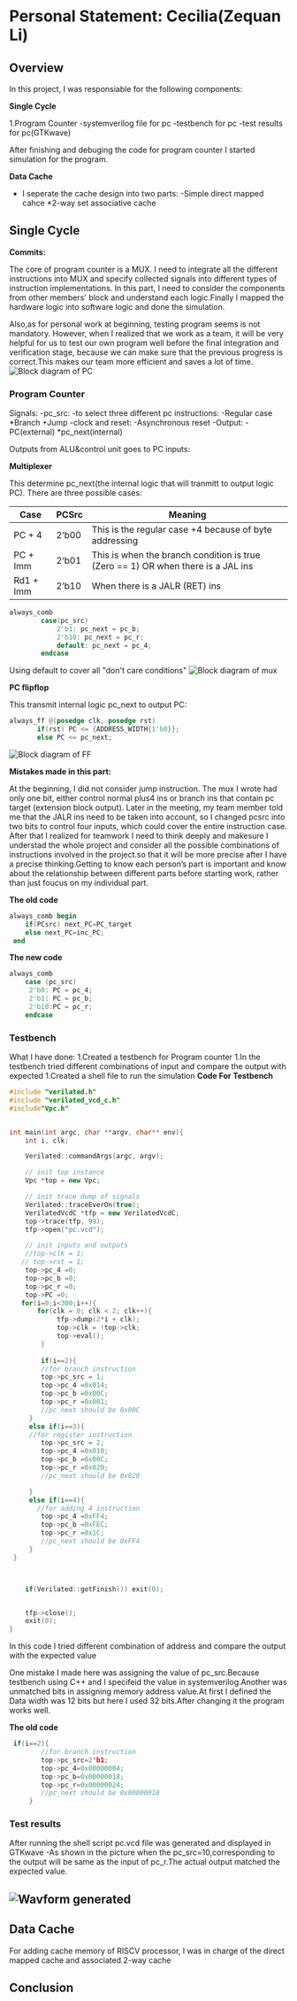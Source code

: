 # Personal Statement: Cecilia(Zequan Li)

## **Overview**

In this project, I was responsiable for the following components:

**Single Cycle**

1.Program Counter
  -systemverilog file for pc
  -testbench for pc
  -test results for pc(GTKwave) 

After finishing and debuging the code for program counter I started simulation for the program.   

**Data Cache**

- I seperate the cache design into two parts:
  -Simple direct mapped cahce
  *2-way set associative cache

## Single Cycle

**Commits:** 

The core of program counter is a MUX. I need to integrate all the different instructions into MUX and specify collected signals into different types of instruction implementations. In this part, I need to consider the components from other members' block and understand each logic.Finally I mapped the hardware logic into software logic and done the simulation.

Also,as for personal work at beginning, testing program seems is not mandatory. However, when I realized that we work as a team, it will be very helpful for us to test our own program well before the final integration and verification stage, because we can make sure that the previous progress is correct.This makes our team more efficient and saves a lot of time.
![Block diagram of PC](https://i.postimg.cc/WbnYbcq9/IMG-1709.jpg)

### Program Counter

Signals:
-pc_src:
 -to select three different pc instructions:
  -Regular case
  *Branch
  +Jump
-clock and reset:
 -Asynchronous reset
-Output:
 -PC(external)
 *pc_next(internal)

Outputs from ALU&control unit goes to PC inputs:

**Multiplexer**

This determine pc_next(the internal logic that will tranmitt to output logic PC). There are three possible cases:

| Case      | PCSrc | Meaning                                                                          |
| --------- | ----- | -------------------------------------------------------------------------------- |
| PC + 4    | 2‘b00 | This is the regular case +4 because of byte addressing                                                          |
| PC + Imm  | 2‘b01 | This is when the branch condition is true (Zero == 1) OR when there is a JAL ins |
| Rd1 + Imm | 2’b10 | When there is a JALR (RET) ins                                                   |

```verilog
always_comb
        case(pc_src)
            2'b1: pc_next = pc_b;
            2'b10: pc_next = pc_r;
            default: pc_next = pc_4;
        endcase
```
Using default to cover all "don't care conditions"
![Block diagram of mux](https://i.postimg.cc/gjgWhS28/IMG-1711.jpg)

**PC flipflop**

This transmit internal logic pc_next to output PC:
```verilog
always_ff @(posedge clk, posedge rst)
       if(rst) PC <= {ADDRESS_WIDTH{1'b0}};
       else PC <= pc_next;
```
![Block diagram of FF](https://i.postimg.cc/900WL5SJ/IMG-1712.jpg)


**Mistakes made in this part:**

At the beginning, I did not consider jump instruction. The mux I wrote had only one bit, either control normal plus4 ins or branch ins that contain pc target (extension block output).
Later in the meeting, my team member told me that the JALR ins need to be taken into account, so I changed pcsrc into two bits to control four inputs, which could cover the entire instruction case.
After that I realized for teamwork I need to think deeply and makesure I understad the whole project and consider all the possible combinations of instructions involved in the project.so that it will be more precise after I have a precise thinking.Getting to know each person’s part is important and know about the relationship between different parts before starting work, rather than just foucus on my individual part. 

**The old code**
```verilog
always_comb begin
    if(PCsrc) next_PC=PC_target
    else next_PC=inc_PC;
 end
```

**The new code**

```verilog
always_comb
    case (pc_src)
     2'b0: PC = pc_4;
     2'b1: PC = pc_b;
     2'b10:PC = pc_r;
    endcase
```


### Testbench

What I have done:
1.Created a testbench for Program counter
1.In the testbench tried different combinations of input and compare the output with expected
1.Created a shell file to run the simulation
**Code For Testbench**
```C++
#include "verilated.h"
#include "verilated_vcd_c.h"
#include"Vpc.h"


int main(int argc, char **argv, char** env){
    int i, clk;

    Verilated::commandArgs(argc, argv);

    // init top instance
    Vpc *top = new Vpc;

    // init trace dump of signals
    Verilated::traceEverOn(true);
    VerilatedVcdC *tfp = new VerilatedVcdC;
    top->trace(tfp, 99);
    tfp->open("pc.vcd");

    // init inputs and outputs
    //top->clk = 1;
   // top->rst = 1;
    top->pc_4 =0;
    top->pc_b =0;
    top->pc_r =0;
    top->PC =0;
   for(i=0;i<300;i++){
       for(clk = 0; clk < 2; clk++){
            tfp->dump(2*i + clk);
            top->clk = !top->clk;
            top->eval();
        } 
        
        if(i==2){
        //for branch instruction
        top->pc_src = 1;
        top->pc_4 =0x014;
        top->pc_b =0x00C;
        top->pc_r =0x001;
        //pc_next should be 0x00C
     }
     else if(i==3){
     //for register instruction
        top->pc_src = 2;
        top->pc_4 =0x010;
        top->pc_b =0x00C;
        top->pc_r =0x020;
        //pc_next should be 0x020

     }
     else if(i==4){
       //for adding 4 instruction
        top->pc_4 =0xFF4;
        top->pc_b =0xFEC;
        top->pc_r =0x1C;
        //pc_next should be 0xFF4
     }
 }



    if(Verilated::gotFinish()) exit(0);


    tfp->close();
    exit(0);
}
```
In this code I tried different combination of address and compare the output with the expected value

One mistake I made here was assigning the value of pc_src.Because testbench using C++ and I specifeid the value in systemverilog.Another was unmatched bits in assigning memory address value.At first I defined the Data width was 12 bits but here I used 32 bits.After changing it the program works well.

**The old code**
```C++
 if(i==2){
        //for branch instruction
        top->pc_src=2'b1;
        top->pc_4=0x00000004;
        top->pc_b=0x00000018;
        top->pc_r=0x00000024;
        //pc_next should be 0x00000018
     }
```
### Test results

After running the shell script pc.vcd file was generated and displayed in GTKwave
-As shown in the picture when the pc_src=10,corresponding to the output will be same as the input of pc_r.The actual output matched the expected value.

![Wavform generated](https://i.postimg.cc/g2ZC1NGK/Full-Size-Render.jpg)
---

## Data Cache

For adding cache memory of RISCV processor, I was in charge of the direct mapped cache and associated 2-way cache



## **Conclusion**
